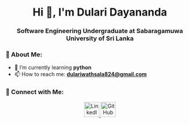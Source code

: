 <h1 align="center">Hi 👋, I'm Dulari Dayananda</h1>
<h3 align="center">Software Engineering Undergraduate at Sabaragamuwa University of Sri Lanka</h3>

### 🌱 About Me:
- 🚀 I’m currently learning **python**
- 📫 How to reach me: **dulariwathsala824@gmail.com**

### 📡 Connect with Me:
<p align="center">
  <a href="https://www.linkedin.com/in/dulari-dayananda-25b92a305" target="_blank">
    <img src="https://cdn.jsdelivr.net/gh/devicons/devicon/icons/linkedin/linkedin-original.svg" width="40" height="40" alt="LinkedIn">
  </a>
  <a href="https://github.com/dwathsala" target="_blank">
    <img src="https://cdn.jsdelivr.net/gh/devicons/devicon/icons/github/github-original.svg" width="40" height="40" alt="GitHub">
  </a>
</p>

  

<!--### 📡 Connect with Me:
<p align="center">
  <a href="[https://www.linkedin.com/in/YOUR_LINKEDIN_PROFILE](https://www.linkedin.com/in/dulari-dayananda-25b92a305?lipi=urn%3Ali%3Apage%3Ad_flagship3_profile_view_base_contact_details%3BhdxWCKSkRmKDKkLvIAN4Eg%3D%3D)" target="_blank">
    <img src="[https://img.shields.io/badge/LinkedIn-blue?style=for-the-badge&logo=linkedin](https://cdn.jsdelivr.net/gh/devicons/devicon@latest/icons/linkedin/linkedin-original.svg)](https://cdn-icons-png.flaticon.com/128/174/174857.png)" alt="LinkedIn">
  </a>
  <a href="[https://github.com/YOUR_GITHUB_PROFILE](https://github.com/dwathsala)" target="_blank">
    <img src="[https://img.shields.io/badge/GitHub-black?style=for-the-badge&logo=github](https://cdn.jsdelivr.net/gh/devicons/devicon@latest/icons/github/github-original.svg)](https://cdn-icons-png.flaticon.com/128/733/733609.png)" alt="GitHub">
  </a>
</p>


### 🚀 Languages and Tools:
<p align="center">
  <a href="https://github.com/YOUR_GITHUB_PROFILE" target="_blank">
    <img src="https://cdn.jsdelivr.net/gh/devicons/devicon/icons/github/github-original.svg" alt="GitHub" width="40" height="40"/>
  </a>
  <a href="https://www.linkedin.com/in/YOUR_LINKEDIN_PROFILE" target="_blank">
    <img src="https://cdn.jsdelivr.net/gh/devicons/devicon/icons/linkedin/linkedin-original.svg" alt="LinkedIn" width="40" height="40"/>
  </a>
  <a href="https://twitter.com/YOUR_TWITTER_PROFILE" target="_blank">
    <img src="https://cdn.jsdelivr.net/gh/devicons/devicon/icons/twitter/twitter-original.svg" alt="Twitter" width="40" height="40"/>
  </a>
  <a href="https://developer.mozilla.org/en-US/docs/Web/HTML" target="_blank">
    <img src="https://cdn.jsdelivr.net/gh/devicons/devicon/icons/html5/html5-original.svg" alt="HTML5" width="40" height="40"/>
  </a>
  <a href="https://developer.mozilla.org/en-US/docs/Web/CSS" target="_blank">
    <img src="https://cdn.jsdelivr.net/gh/devicons/devicon/icons/css3/css3-original.svg" alt="CSS3" width="40" height="40"/>
  </a>
  <a href="https://developer.mozilla.org/en-US/docs/Web/JavaScript" target="_blank">
    <img src="https://cdn.jsdelivr.net/gh/devicons/devicon/icons/javascript/javascript-original.svg" alt="JavaScript" width="40" height="40"/>
  </a>
  <a href="https://www.java.com/" target="_blank">
    <img src="https://cdn.jsdelivr.net/gh/devicons/devicon/icons/java/java-original.svg" alt="Java" width="40" height="40"/>
  </a>
  <a href="https://kotlinlang.org/" target="_blank">
    <img src="https://cdn.jsdelivr.net/gh/devicons/devicon/icons/kotlin/kotlin-original.svg" alt="Kotlin" width="40" height="40"/>
  </a>
  <a href="https://react.dev/" target="_blank">
    <img src="https://cdn.jsdelivr.net/gh/devicons/devicon/icons/react/react-original.svg" alt="React" width="40" height="40"/>
  </a>
  <a href="https://nodejs.org/" target="_blank">
    <img src="https://cdn.jsdelivr.net/gh/devicons/devicon/icons/nodejs/nodejs-original.svg" alt="Node.js" width="40" height="40"/>
  </a>
</p>

-->
